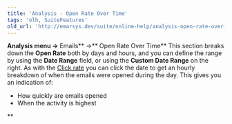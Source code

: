 ```yaml
---
title: 'Analysis - Open Rate Over Time'
tags: 'olh, SuiteFeatures'
old_url: 'http://emarsys.dev/suite/online-help/analysis-open-rate-over-time/'
---
```


**Analysis menu ->** Emails** ->** Open Rate Over Time** This section breaks down the **Open Rate** both by days and hours, and you can define the range by using the **Date Range** field, or using the **Custom Date Range** on the right. As with the [Click rate](/olh/analysis-click-rate-over-time.md "Analysis – Click Rate Over Time") you can click the date to get an hourly breakdown of when the emails were opened during the day. This gives you an indication of:

- How quickly are emails opened
- When the activity is highest

**